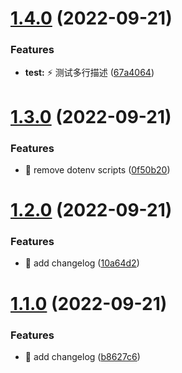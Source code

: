 # [1.4.0](https://github.com/JingyuanR/testCI/compare/v1.3.0...v1.4.0) (2022-09-21)


### Features

* **test:** :zap: 测试多行描述 ([67a4064](https://github.com/JingyuanR/testCI/commit/67a40641b139f33cf67146a1c8fb65fdb174f996))

# [1.3.0](https://github.com/JingyuanR/testCI/compare/v1.2.0...v1.3.0) (2022-09-21)


### Features

* :apple: remove dotenv scripts ([0f50b20](https://github.com/JingyuanR/testCI/commit/0f50b20b2003ae51fff937cff511e527fd2ba81f))

# [1.2.0](https://github.com/JingyuanR/testCI/compare/v1.1.0...v1.2.0) (2022-09-21)


### Features

* :rocket: add changelog ([10a64d2](https://github.com/JingyuanR/testCI/commit/10a64d2e2c3c7e00814f784584e96e621d34f726))

# [1.1.0](https://github.com/JingyuanR/testCI/compare/v1.0.1...v1.1.0) (2022-09-21)


### Features

* :rocket: add changelog ([b8627c6](https://github.com/JingyuanR/testCI/commit/b8627c623c8aceebf566c602f71cc54ab997ad06))
